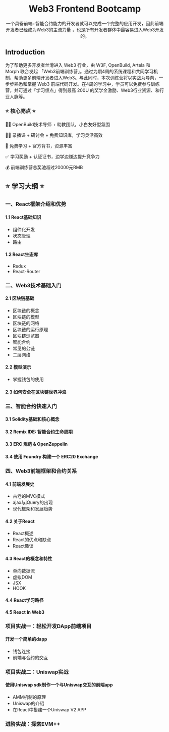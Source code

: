 <div align="center">
    <h1>Web3 Frontend Bootcamp</h1>
    <p>一个具备前端+智能合约能力的开发者就可以完成一个完整的应用开发，因此前端开发者已经成为Web3的主流力量 ，也是所有开发者群体中最容易进入Web3开发的。</p>

</div>

## Introduction

为了帮助更多开发者丝滑进入 Web3 行业，由 W3F, OpenBuild, Artela 和 Morph 联合发起 「Web3前端训练营」。通过为期4周的系统课程和共同学习机制，帮助更多前端开发者进入Web3。与此同时，本次训练营将以实战为导向，一步步熟悉和掌握 Web3 前端代码开发。在4周的学习中，学员可以免费参与训练营，并可通过「学习绩点」得到最高 200U 的奖学金激励、Web3行业资源、和行业人脉等。

### ⭐ 核心亮点 ⭐

🧙‍♂️ OpenBuild技术导师 + 助教团队，小白友好型氛围

👩‍🏫 录播课 + 研讨会 + 免费知识库，学习灵活高效

🙌 免费学习 + 官方背书，资源丰富

✅ 学习奖励 + 认证证书，边学边赚边提升竞争力

💰 前端训练营总奖池超过20000元RMB

## ⭐ 学习大纲 ⭐

### 一、React框架介绍和优势
#### 1.1 React基础知识
- 组件化开发
- 状态管理
- 路由
#### 1.2 React生态库
- Redux
- React-Router
### 二、Web3技术基础入门
#### 2.1 区块链基础
- 区块链的概念
- 区块链的模型
- 区块链的网络
- 区块链的运行原理
- 区块链浏览器
- 智能合约
- 常见的公链
- 二层网络
#### 2.2 模型演示
- 掌握钱包的使用
#### 2.3 如何安全在区块链世界冲浪
### 三、智能合约快速入门
#### 3.1 Solidity基础和核心概念
#### 3.2 Remix IDE: 智能合约生命周期
#### 3.3 ERC 规范 & OpenZeppelin
#### 3.4 使用 Foundry 构建一个 ERC20 Exchange
### 四、Web3前端框架和合约关系
#### 4.1 前端发展史
- 古老的MVC模式
- ajax与jQuery的出现
- 现代框架和发展趋势
#### 4.2 关于React
- React概述
- React的优点和缺点
- React趣谈
#### 4.3 React的概念和特性
- 单向数据流
- 虚拟DOM
- JSX
- HOOK
#### 4.4 React学习路径
#### 4.5 React In Web3
### 项目实战一：轻松开发DApp前端项目
#### 开发一个简单的dapp
- 钱包连接
- 前端与合约的交互
### 项目实战二：Uniswap实战
#### 使用Uniswap sdk制作一个与Uniswap交互的前端app
- AMM机制的原理
- Uniswap的介绍
- 在React中搭建一个Uniswap V2 APP​
### 进阶实战：探索EVM++
